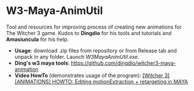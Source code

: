 # W3-Maya-AnimUtil
Tool and resources for improving process of creating new animations for The Witcher 3 game. 
Kudos to **Dingdio** for his tools and tutorials and **Amasiuncula** for his help.

* **Usage**: download .zip files from repository or from Release tab and unpack in any folder. Launch *W3MayaAnimUtil.exe*.
* **Ding's w3 maya tools**: https://github.com/dingdio/witcher3-maya-animation
* **Video HowTo** (demonstrates usage of the program): [[Witcher 3][ANIMATIONS] HOWTO: Editing motionExtraction + retargeting in MAYA](https://www.youtube.com/watch?v=wQIS12TtoGE)
